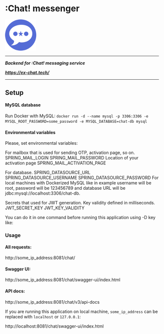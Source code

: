 # :Chat! messenger

<img src="docs/сhat-logo.svg" alt="сhat-logo" style="zoom: 10%;" />

------

***Backend for :Chat! messaging service***

***https://ex-chat.tech/***

------

## Setup

#### MySQL database

Run Docker with MySQL:
`docker run -d --name mysql -p 3306:3306 -e MYSQL_ROOT_PASSWORD=some_password -e MYSQL_DATABASE=chat-db mysql`

#### Environmental variables

Please, set environmental variables:

For mailbox that is used for sending OTP, activation page, so on.
SPRING_MAIL_LOGIN
SPRING_MAIL_PASSWORD 
Location of your activation page
SPRING_MAIL_ACTIVATION_PAGE

For database. 
SPRING_DATASOURCE_URL
SPRING_DATASOURCE_USERNAME
SPRING_DATASOURCE_PASSWORD
For local machines with Dockerized MySQL like in example username will be root, password will be 123456789 and database URL will be jdbc:mysql://localhost:3306/chat-db.

Secrets that used for JWT generation. Key validity defined in milliseconds.
JWT_SECRET_KEY
JWT_KEY_VALIDITY

You can do it in one command before running this application using -D key like:

### Usage

#### All requests:

http://some_ip_address:8081/chat/

#### Swagger UI:

http://some_ip_address:8081/chat/swagger-ui/index.html

#### API docs:

http://some_ip_address:8081/chat/v3/api-docs



If you are running this application on local machine, `some_ip_address` can be replaced with `localhost` or `127.0.0.1`:

http://localhost:8081/chat/swagger-ui/index.html
